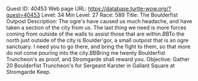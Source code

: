 Quest ID: 40453
Web page URL: https://database.turtle-wow.org/?quest=40453
Level: 34
Min Level: 27
Race: 589
Title: The Boulderfist Outpost
Description: The ogre's have caused us much headache, and have taken a section of the city from us. The last thing we need is more forces coming from outside of the walls to assist those that are within.$B$BTo the north just outside of the city is Boulder'gor, a small outpost that is an ogre sanctuary. I need you to go there, and bring the fight to them, so that more do not come pouring into the city.$B$BBring me twenty Boulderfist Truncheon's as proof, and Stromgarde shall reward you.
Objective: Gather 20 Boulderfist Truncheon's for Sergeant Karster in Gallant Square at Stromgarde Keep.
